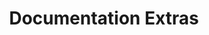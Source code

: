 ---
title: "Documentation Extras"
permalink: /documentation_extras/
layout: external
bfurl: https://vodena.github.io/BlackFoxPythonExtras/
---